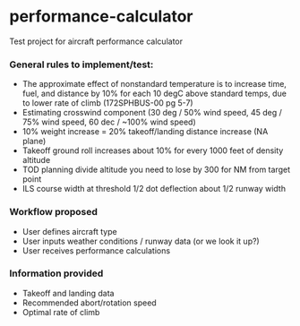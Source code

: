 # performance-calculator
Test project for aircraft performance calculator

### General rules to implement/test:
* The approximate effect of nonstandard temperature is to increase time, fuel, and distance by 10% for each 10 degC above standard temps, due to lower rate of climb (172SPHBUS-00 pg 5-7)
* Estimating crosswind component (30 deg / 50% wind speed, 45 deg / 75% wind speed, 60 dec / ~100% wind speed)
* 10% weight increase = 20% takeoff/landing distance increase (NA plane)
* Takeoff ground roll increases about 10% for every 1000 feet of density altitude
* TOD planning divide altitude you need to lose by 300 for NM from target point
* ILS course width at threshold 1/2 dot deflection about 1/2 runway width

### Workflow proposed
* User defines aircraft type
* User inputs weather conditions / runway data (or we look it up?)
* User receives performance calculations

### Information provided 
* Takeoff and landing data
* Recommended abort/rotation speed
* Optimal rate of climb